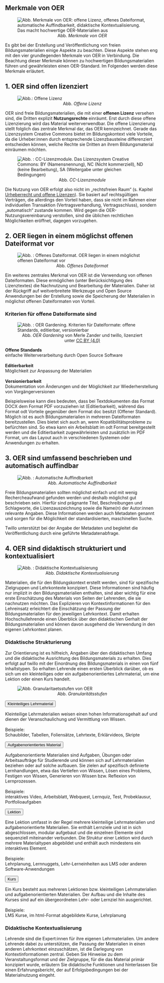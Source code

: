 ## Merkmale von OER

<figure>
  <img src="images/Merkmale_OER.svg" alt="Abb. Merkmale von OER: offene Lizenz, offenes Dateiformat, automatische Auffindbarkeit, didaktische Kontextualisierung. Das macht hochwertige OER-Materialien aus" title="Abbildung : Merkmale von OER"/>
  <figcaption style="text-align:center;font-size:14px;">Abb. <i>Merkmale von OER</i></figcaption>
</figure>

Es gibt bei der Erstellung und Veröffentlichung von freien Bildungsmaterialien einige Aspekte zu beachten. Diese Aspekte stehen eng mit den vier grundlegenden Merkmale von OER in Verbindung. Die Beachtung dieser Merkmale können zu hochwertigen Bildungsmaterialien führen und gewährleisten einen OER-Standard.
Im Folgenden werden diese Merkmale erläutert.

## 1. OER sind offen lizenziert

<figure>
  <img src="images/Merkmal_offene Lizenz.svg" alt="Abb.: Offene Lizenz" title="Abbildung : Offene Lizenz"/>
  <figcaption style="text-align:center;font-size:14px;">Abb. <i>Offene Lizenz</i></figcaption>
</figure>

OER sind freie Bildungsmaterialien, die mit einer <b>offenen Lizenz</b> versehen sind, die Dritten explizit <b>Nutzungsrechte</b> einräumt. Erst durch diese offene Lizenzierung wird das Material weiterverwendbar. Die offene Lizenzierung stellt folglich das zentrale Merkmal dar, das OER kennzeichnet. Gerade das Lizenzsystem Creative Commons bietet im Bildungskontext viele Vorteile, da die Urheber:innen durch entsprechende Lizenzbausteine differenziert entscheiden können, welche Rechte sie Dritten an ihrem Bildungsmaterial einräumen möchten. 

<figure>
  <img src="images/Nutzungsbedingungen_design.svg" alt="Abb. : CC-Lizenzmodule. Das Lizenzsystem Creative Commons: BY (Namensnennung), NC (Nicht kommerziell), ND (keine Bearbeitung), SA (Weitergabe unter gleichen Bedingungen)" title="Abbildung : CC-Lizenzmodule"/>
  <figcaption style="text-align:center;font-size:14px;">Abb. <i>CC-Lizenzmodule</i></figcaption>
</figure>

Die Nutzung von OER erfolgt also nicht im „rechtsfreien Raum“ (s. Kapitel <a aria-label="Link zur Seite: Urheberrechte und Lizenzen." href="#/urheberechte_und_lizenzen.md">Urheberrecht und offene Lizenzen</a>). Sie basiert auf rechtsgültigen Verträgen, die allerdings den Vorteil haben, dass sie nicht im Rahmen einer individuellen Transaktion (Vertragsverhandlung, Vertragsschluss), sondern „automatisch“ zustande kommen. Wird gegen die OER-Nutzungsvereinbarung verstoßen, sind die üblichen rechtlichen Möglichkeiten eröffnet, dagegen vorzugehen.

## 2. OER liegen in einem möglichst offenen Dateiformat vor 

<figure>
  <img src="images/Merkmal_offenes Dateiformat.svg" alt="Abb. : Offenes Dateiformat. OER liegen in einem möglichst offenen Dateiformat vor" title="Abbildung : Offenes Dateiformat"/>
  <figcaption style="text-align:center;font-size:14px;">Abb. <i>Offenes Dateiformat</i></figcaption>
</figure>

Ein weiteres zentrales Merkmal von OER ist die Verwendung von offenen Dateiformaten. Diese ermöglichen (unter Berücksichtigung des Lizenztextes) die Nachnutzung und Bearbeitung der Materialien. Daher ist der Rückgriff auf weitverbreitete Werkzeuge und Open Source Anwendungen bei der Erstellung sowie die Speicherung der Materialien in möglichst offenen Dateiformaten von Vorteil.

### Kriterien für offene Dateiformate sind

<figure>
  <img src="images/oernds_oer_gardening_text.svg" alt="Abb. : OER Gardening. Kriterien für Dateiformate: offene Standards, editierbar, versionierbar" title="Abbildung : 'OER Gardening' von Merle Zander und twillo, lizenziert unter CC BY (4.0)"/>
  <figcaption style="text-align:center;font-size:14px;">Abb. <i>OER Gardening</i> von Merle Zander und twillo, lizenziert unter <a aria-label="Link zur Quelle (CreativeCommons Seite)" href="https://creativecommons.org/licenses/by/4.0/deed.de" target="_blank">CC BY (4.0)</a></figcaption>
</figure>

<b>Offene Standards</b><br>einfache Weiterverarbeitung durch Open Source Software
<br>
<br>
<b>Editierbarkeit</b><br>Möglichkeit zur Anpassung der Materialien
<br>
<br>
<b>Versionierbarkeit</b><br>Dokumentation von Änderungen und der Möglichkeit zur Wiederherstellung von Vorgängerversionen

</center> 
 
Beispielsweise kann dies bedeuten, dass bei Textdokumenten das Format DOCX dem Format PDF vorzuziehen ist (Editierbarkeit), während das Format odt Vorteile gegenüber dem Format doc besitzt (Offener Standard). Möglich ist es auch Bildungsmaterialien in mehreren Dateiformaten bereitzustellen. Dies bietet sich auch an, wenn Kopatibilitätsprobleme zu befürchten sind. So etwa kann ein Arbeitsblatt im odt Format bereitgestellt werden und die Editierbarkeit zugewährleisten und zusätzlich im PDF Format, um das Layout auch in verschiedenen Systemen oder Anwendungen zu erhalten.

## 3. OER sind umfassend beschrieben und automatisch auffindbar

<figure>
  <img src="images/Merkmal_auffindbar machen.svg" alt="Abb. : Automatische Auffindbarkeit" title="Abbildung : Automatische Auffindbarkeit"/>
  <figcaption style="text-align:center;font-size:14px;">Abb. <i>Automatische Auffindbarkeit</i></figcaption>
</figure>

Freie Bildungsmaterialien sollten möglichst einfach und mit wenig Rechercheaufwand gefunden werden und deshalb möglichst gut beschrieben sein. Hierfür sind prägnante Titel, Beschreibungen und Schlagworte, die Lizenzauszeichnung sowie die Name(n) der Autor:innen relevante Angaben. Diese Informationen werden auch Metadaten genannt und sorgen für die Möglichkeit der standardisierten, maschinellen Suche.

Twillo unterstützt bei der Angabe der Metadaten und begleitet die Veröffentlichung durch eine geführte Metadatenabfrage.

## 4. OER sind didaktisch strukturiert und kontextualisiert

<figure>
<img src="images/Merkmal_didaktisch kontextualisieren.svg" alt="Abb. : Didaktische Kontextualisierung" title="Abbildung : Didaktische Kontextualisierung"/>
  <figcaption style="text-align:center;font-size:14px;">Abb. <i>Didaktische Kontextualisierung</i></figcaption>
</figure>

Materialien, die für den Bildungskontext erstellt werden, sind für spezifische Zielgruppen und Lehrkontexte konzipiert. Diese Informationen sind häufig nur implizit in den Bildungsmaterialien enthalten, sind aber wichtig für eine erste Einschätzung des Materials von Seiten der Lehrenden, die sie nachnutzen möchten. Das Explizieren von Kontextinformationen für den Lehreinsatz erleichtert die Einschätzung der Passung der Bildungsmaterialien für den jeweiligen Lehrkontext. Damit erhalten Hochschullehrende einen Überblick über den didaktischen Gerhalt der Bildungsmaterialien und können davon ausgehend die Verwendung in den eigenen Lehrkontext planen.

### Didaktische Strukturierung

Zur Orientierung ist es hilfreich, Angaben über den didaktischen Umfang und die didaktische Ausrichtung des Bildungsmaterials zu erhalten. Dies erfolgt auf twillo mit der Einordnung des Bildungsmaterials in einen von fünf Inhaltstypen. So erhalten Lehrende einen ersten Überblick darüber, ob es sich um ein kleinteiliges oder ein aufgabenorientiertes Lehrmaterial, um eine Lektion oder einen Kurs handelt. 

<figure>
  <img src="images/Granularitaetsstufen.svg" alt="Abb. Granularitaetsstufen von OER" title="Abbildung : Granularitätsstufen OER"/>
  <figcaption style="text-align:center;font-size:14px;">Abb. <i>Granularitätsstufen</i></figcaption>
</figure>

<!-- Script fürs Accordion -->
<script>
var acc = document.getElementsByClassName("accordion");

for (var i = 0; i < acc.length; i++) {
  acc[i].addEventListener("click", function() {
    var panel = this.nextElementSibling;
    /* if panel already open */
    if (panel.style.maxHeight) {
      this.classList.toggle('activeA', false);
    	panel.style.maxHeight = null;
      return;
    }
    /* else */
  	 for (var j = 0; j < acc.length; j++) {
    	acc[j].classList.toggle('activeA', false)
    	var p = acc[j].nextElementSibling;
    	p.style.maxHeight = null;
    }
    this.classList.toggle('activeA', true);
    panel.style.maxHeight = panel.scrollHeight + "px";

  });
}
</script>

<div>
   <button class="accordion">Kleinteiliges Lehrmaterial</button>
   <div class="panel">
      <p>Kleinteilige Lehrmaterialien weisen einen hohen Informationsgehalt auf und dienen der Veranschaulichung und Vermittlung von Wissen.<br><br>Beispiele:<br> Schaubilder, Tabellen, Foliensätze, Lehrtexte, Erklärvideos, Skripte</p>
   </div>
   <button class="accordion">Aufgabenorientiertes Material</button>
   <div class="panel">
      <p>Aufgabenorientierte Materialien sind Aufgaben, Übungen oder Arbeitsaufträge für Studierende und können sich auf Lehrmaterialien beziehen oder auf solche aufbauen. Sie zielen auf spezifisch definierte Lernhandlungen, etwa das Vertiefen von Wissen, Lösen eines Problems, Festigen von Wissen, Generieren von Wissen bzw. Reflexion von Lernprozessen.<br><br>Beispiele:<br>interaktives Video, Arbeitsblatt, Webquest, Lernquiz, Test, Probeklausur, Portfolioaufgaben</p>
   </div>
   <button class="accordion">Lektion</button>
   <div class="panel">
      <p>Eine Lektion umfasst in der Regel mehrere kleinteilige Lehrmaterialien und aufgabenorientierte Materialien. Sie enthält Lernziele und ist in sich abgeschlossen, modular aufgebaut und die einzelnen Elemente sind sequenziell miteinander verbunden. Die Struktur einer Lektion wird durch mehrere Materialtypen abgebildet und enthält auch mindestens ein interaktives Element.<br><br>Beispiele:<br>Lehrplanung, Lernnuggets, Lehr-Lerneinheiten aus LMS oder anderen Software-Anwendungen</p>
   </div>
   <button class="accordion">Kurs</button>
   <div class="panel">
      <p>Ein Kurs besteht aus mehreren Lektionen bzw. kleinteiligen Lehrmaterialien und aufgabenorientierten Materialien. Der Aufbau und die Inhalte des Kurses sind auf ein übergeordneten Lehr- oder Lernziel hin ausgerichtet.<br><br>Beispiele:<br>LMS Kurse, im html-Format abgebildete Kurse, Lehrplanung</p>
   </div>
  

### Didaktische Kontextualisierung

Lehrende sind die Expert:innen für ihre eigenen Lehrmaterialien. Um andere Lehrende dabei zu unterstützen, die Passung der Materialien in einen anderen Lehrkontext einzuschätzen, ist die Darlegung von Kontextinformationen zentral. Geben Sie Hinweise zu dem Veranstaltungsformat und der Zielgruppe, für die das Material primär konzipiert wurde, erläutern Sie didaktische Funktionen und hinterlassen Sie einen Erfahrungsbericht, der auf Erfolgsbedingungen bei der Materialnutzung eingeht.

